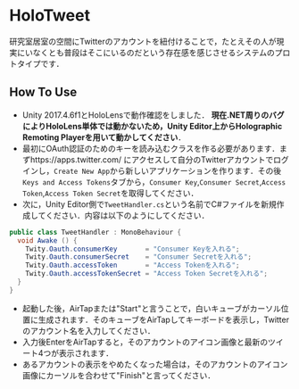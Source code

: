 # HoloTweet
研究室居室の空間にTwitterのアカウントを紐付けることで，たとえその人が現実にいなくとも普段はそこにいるのだという存在感を感じさせるシステムのプロトタイプです．
## How To Use
* Unity 2017.4.6f1とHoloLensで動作確認をしました． **現在.NET周りのバグによりHoloLens単体では動かないため，Unity Editor上からHolographic Remoting Playerを用いて動かしてください**．  
* 最初にOAuth認証のためのキーを読み込むクラスを作る必要があります．まずhttps://apps.twitter.com/ にアクセスして自分のTwitterアカウントでログインし，`Create New App`から新しいアプリケーションを作ります．その後`Keys and Access Tokens`タブから，`Consumer Key`,`Consumer Secret`,`Access Token`,`Access Token Secret`を取得してください．
* 次に，Unity Editor側で`TweetHandler.cs`という名前でC#ファイルを新規作成してください．内容は以下のようにしてください．
```C#
public class TweetHandler : MonoBehaviour {
  void Awake () {
    Twity.Oauth.consumerKey       = "Consumer Keyを入れる";
    Twity.Oauth.consumerSecret    = "Consumer Secretを入れる";
    Twity.Oauth.accessToken       = "Access Tokenを入れる";
    Twity.Oauth.accessTokenSecret = "Access Token Secretを入れる";
  }  
}
```
* 起動した後，AirTapまたは"Start"と言うことで，白いキューブがカーソル位置に生成されます．そのキューブをAirTapしてキーボードを表示し，Twitterのアカウント名を入力してください．  
* 入力後EnterをAirTapすると，そのアカウントのアイコン画像と最新のツイート4つが表示されます．  
* あるアカウントの表示をやめたくなった場合は，そのアカウントのアイコン画像にカーソルを合わせて"Finish"と言ってください．
